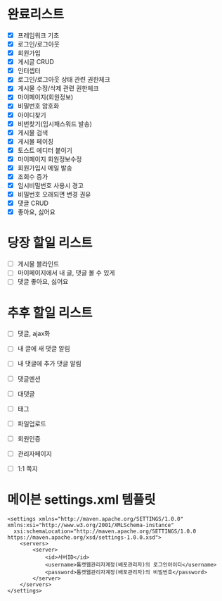 # 완료리스트
- [x] 프레임워크 기초
- [x] 로그인/로그아웃
- [x] 회원가입
- [x] 게시글 CRUD
- [x] 인터셉터
- [x] 로그인/로그아웃 상태 관련 권한체크
- [x] 게시물 수정/삭제 관련 권한체크
- [x] 마이페이지(회원정보)
- [x] 비밀번호 암호화
- [x] 아이디찾기
- [x] 비번찾기(임시패스워드 발송)
- [x] 게시물 검색
- [x] 게시물 페이징
- [x] 토스트 에디터 붙이기
- [x] 마이페이지 회원정보수정
- [x] 회원가입시 메일 발송
- [x] 조회수 증가
- [x] 임시비밀번호 사용시 경고
- [x] 비밀번호 오래되면 변경 권유
- [x] 댓글 CRUD
- [x] 좋아요, 싫어요

# 당장 할일 리스트
- [ ] 게시물 블라인드
- [ ] 마이페이지에서 내 글, 댓글 볼 수 있게
- [ ] 댓글 좋아요, 싫어요

# 추후 할일 리스트
- [ ] 댓글, ajax화
- [ ] 내 글에 새 댓글 알림
- [ ] 내 댓글에 추가 댓글 알림
- [ ] 댓글멘션
- [ ] 대댓글
- [ ] 태그
- [ ] 파일업로드
- [ ] 회원인증
- [ ] 관리자페이지
- [ ] 1:1 쪽지


# 메이븐 settings.xml 템플릿
```
<settings xmlns="http://maven.apache.org/SETTINGS/1.0.0" xmlns:xsi="http://www.w3.org/2001/XMLSchema-instance"
  xsi:schemaLocation="http://maven.apache.org/SETTINGS/1.0.0 https://maven.apache.org/xsd/settings-1.0.0.xsd">
    <servers>
        <server>
            <id>서버ID</id>
            <username>톰캣웹관리자계정(배포관리자)의 로그인아이디</username>
            <password>톰캣웹관리자계정(배포관리자)의 비빌번호</password>
        </server>
    </servers>
</settings>
```